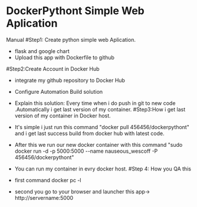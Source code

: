 # DockerPythont Simple Web Aplication
Manual
#Step1: Create python simple web Aplication.
* flask and google chart 
* Upload this app with Dockerfile to github 

#Step2:Create Account in Docker Hub 

* integrate my github repository to Docker Hub  
* Configure Automation Build solution 
* Explain this solution: Every time when i do push in git to new code .Automatically i get last version of my container.
#Step3:How i get last version of my container in Docker host.

* It's simple i just run this command "docker pull 456456/dockerpythont" and i get last success build from docker hub with latest code.
* After this we run our new docker container with this command "sudo docker run -d -p 5000:5000 --name nauseous_wescoff -P 456456/dockerpythont"
* You can run my container in evry docker host.
#Step 4: How you QA this
* first command docker pc -l
* second you go to your browser and launcher this app-> http://servername:5000
